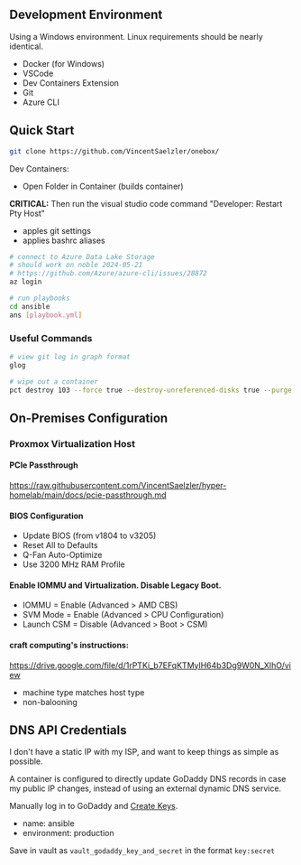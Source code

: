 ## Development Environment
Using a Windows environment. Linux requirements should be nearly identical.
- Docker (for Windows)
- VSCode
- Dev Containers Extension
- Git
- Azure CLI

## Quick Start
```sh
git clone https://github.com/VincentSaelzler/onebox/
```
Dev Containers:
- Open Folder in Container (builds container)

**CRITICAL:** Then run the visual studio code command "Developer: Restart Pty Host"
  - apples git settings
  - applies bashrc aliases

```sh
# connect to Azure Data Lake Storage
# should work on noble 2024-05-21
# https://github.com/Azure/azure-cli/issues/28872
az login

# run playbooks
cd ansible
ans [playbook.yml]
```
### Useful Commands
```sh
# view git log in graph format
glog

# wipe out a container
pct destroy 103 --force true --destroy-unreferenced-disks true --purge true
```



## On-Premises Configuration

### Proxmox Virtualization Host
#### PCIe Passthrough
https://raw.githubusercontent.com/VincentSaelzler/hyper-homelab/main/docs/pcie-passthrough.md

#### BIOS Configuration
- Update BIOS (from v1804 to v3205)
- Reset All to Defaults
- Q-Fan Auto-Optimize
- Use 3200 MHz RAM Profile

#### Enable IOMMU and Virtualization. Disable Legacy Boot.
- IOMMU = Enable (Advanced > AMD CBS)
- SVM Mode = Enable (Advanced > CPU Configuration)
- Launch CSM = Disable (Advanced > Boot > CSM)

#### craft computing's instructions:
https://drive.google.com/file/d/1rPTKi_b7EFqKTMylH64b3Dg9W0N_XIhO/view
- machine type matches host type
- non-balooning


## DNS API Credentials
I don't have a static IP with my ISP, and want to keep things as simple as possible.

A container is configured to directly update GoDaddy DNS records in case my public IP changes, instead of using an external dynamic DNS service.

Manually log in to GoDaddy and [Create Keys](https://developer.godaddy.com/keys). 
- name: ansible
- environment: production

Save in vault as `vault_godaddy_key_and_secret` in the format `key:secret`

